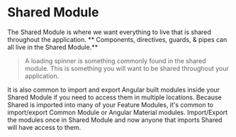 # Shared Module

The Shared Module is where we want everything to live that is shared throughout the application. **
Components,
directives, guards, & pipes can all live in the Shared Module.**

> A loading spinner is something commonly found in the shared module. This is something you will
> want to be shared
> throughout your application.

It is also common to import and export Angular built modules inside your Shared Module if you need
to access them in
multiple locations. Because Shared is imported into many of your Feature Modules, it's common to
import/export Common
Module or Angular Material modules. Import/Export the modules once in Shared Module and now anyone
that imports Shared
will have access to them.
